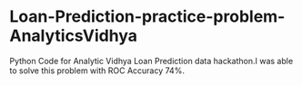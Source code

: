 # Loan-Prediction-practice-problem-AnalyticsVidhya

Python Code for Analytic Vidhya Loan Prediction data hackathon.I was able to solve this problem with ROC Accuracy 74%.
